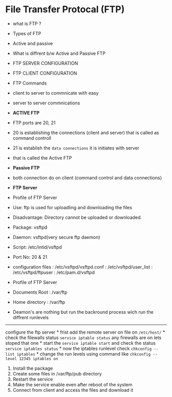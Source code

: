 # File Transfer Protocal (FTP)

* what is FTP ?
* Types of FTP
* Active and passive 
* What is diffrent b/w Active and Passive FTP
* FTP SERVER CONFIGURATION 
* FTP CLIENT CONFIGURATION 
* FTP Commands 

* client to server to commnicate with easy 
* server to server commnications 

* **ACTIVE FTP**
* FTP ports are 20, 21
* 20 is establishing the connections (client and server) that is called as command controll
* 21 is establish the `data connections` it is initiates with server
* that is called the  Active FTP

* **Passive FTP**
* both connection do on client (command control and data connections)

* **FTP Server**
* Profile of FTP Server
* Use: ftp is used for uploadling and downloading the files
* Disadvantage: Directory cannot be uploaded or downloaded.
* Package: vsftpd
* Daemon: vsftpd(very secure ftp daemon)
* Script: /etc/intid/vsftpd
* Port No: 20 & 21 
* configuration files : /etc/vsftpd/vsftpd.conf
                      : /etc/vsftpd/user_list
                      : /etc/vsftpd/ftpuser
                      : /etc/pam.d/vsftpd
* Profile of FTP Server 
* Documents Root : /var/ftp
* Home directory : /var/ftp 

* Deamon's are nothing but run the backround process wich run the diffrent runlevels

---
configure the ftp server 
        * frist add the remote server on file on `/etc/host/` 
        * check the filewalls status `service iptable status` any firewalls are on lets stoped that one 
        * start the `service iptable start` and check the status `service iptables status` 
        * now the iptables runlevel check `chkconfig --list iptables` 
        * change the run levels using command like `chkconfig --level 12345 iptables on`
1. Install the package
2. Create some files in /var/ftp/pub directory
3. Restart the service
4. Make the service enable even after reboot of the system
5. Connect from client and access the files and download it